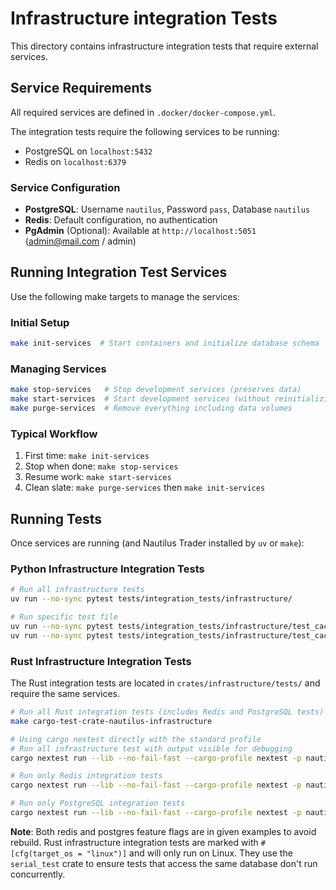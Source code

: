 # Infrastructure integration Tests

This directory contains infrastructure integration tests that require external services.

## Service Requirements
All required services are defined in `.docker/docker-compose.yml`.

The integration tests require the following services to be running:

- PostgreSQL on `localhost:5432`
- Redis on `localhost:6379`

### Service Configuration

- **PostgreSQL**: Username `nautilus`, Password `pass`, Database `nautilus`
- **Redis**: Default configuration, no authentication
- **PgAdmin** (Optional): Available at `http://localhost:5051` (<admin@mail.com> / admin)

## Running Integration Test Services
Use the following make targets to manage the services:

### Initial Setup

```bash
make init-services  # Start containers and initialize database schema
```

### Managing Services

```bash
make stop-services   # Stop development services (preserves data)
make start-services  # Start development services (without reinitializing database)
make purge-services  # Remove everything including data volumes
```

### Typical Workflow

1. First time: `make init-services`
2. Stop when done: `make stop-services`
3. Resume work: `make start-services`
4. Clean slate: `make purge-services` then `make init-services`

## Running Tests
Once services are running (and Nautilus Trader installed by `uv` or `make`):

### Python Infrastructure Integration Tests

```bash
# Run all infrastructure tests
uv run --no-sync pytest tests/integration_tests/infrastructure/

# Run specific test file
uv run --no-sync pytest tests/integration_tests/infrastructure/test_cache_database_redis.py
uv run --no-sync pytest tests/integration_tests/infrastructure/test_cache_database_postgres.py
```

### Rust Infrastructure Integration Tests
The Rust integration tests are located in `crates/infrastructure/tests/` and require the same services.

```bash
# Run all Rust integration tests (includes Redis and PostgreSQL tests)
make cargo-test-crate-nautilus-infrastructure

# Using cargo nextest directly with the standard profile
# Run all infrastructure test with output visible for debugging
cargo nextest run --lib --no-fail-fast --cargo-profile nextest -p nautilus-infrastructure --features redis,postgres --no-capture

# Run only Redis integration tests
cargo nextest run --lib --no-fail-fast --cargo-profile nextest -p nautilus-infrastructure --features redis,postgres -E 'test(test_cache_redis)'

# Run only PostgreSQL integration tests
cargo nextest run --lib --no-fail-fast --cargo-profile nextest -p nautilus-infrastructure --features redis,postgres -E 'test(test_cache_postgres) or test(test_cache_database_postgres)'

```

**Note**: Both redis and postgres feature flags are in given examples to avoid rebuild.
Rust infrastructure integration tests are marked with `#[cfg(target_os = "linux")]` and will only run on Linux.
They use the `serial_test` crate to ensure tests that access the same database don't run concurrently.
